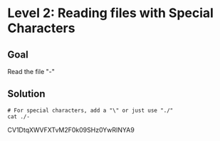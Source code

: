 # Level 2: Reading files with Special Characters
## Goal
Read the file "-"
## Solution
```
# For special characters, add a "\" or just use "./"
cat ./-
```
CV1DtqXWVFXTvM2F0k09SHz0YwRINYA9